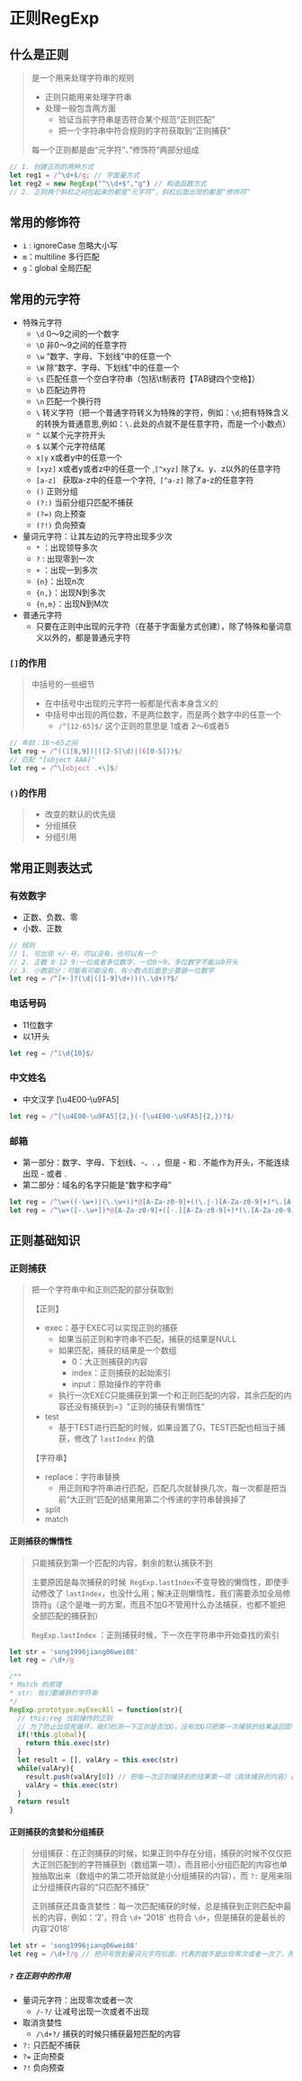 # 正则RegExp

## 什么是正则

> 是一个用来处理字符串的规则
>
> - 正则只能用来处理字符串
> - 处理一般包含两方面
>   - 验证当前字符串是否符合某个规范“正则匹配”
>   - 把一个字符串中符合规则的字符获取到“正则捕获”
>
> 每一个正则都是由“元字符”、”修饰符“两部分组成

```js
// 1. 创建正则的两种方式
let reg1 = /^\d+$/g; // 字面量方式
let reg2 = new RegExp("^\\d+$","g") // 构造函数方式
// 2. 正则两个斜杠之间包起来的都是“元字符”，斜杠后面出现的都是“修饰符”
```

## 常用的修饰符

- `i` : ignoreCase 忽略大小写
- `m`：multiline 多行匹配
- `g`：global 全局匹配

## 常用的元字符

- 特殊元字符
  - `\d`  0～9之间的一个数字 
  - `\D` 非0～9之间的任意字符
  - `\w` “数字、字母、下划线”中的任意一个
  - `\W` 除“数字、字母、下划线”中的任意一个
  - `\s` 匹配任意一个空白字符串（包括\t制表符【TAB键四个空格】）
  - `\b` 匹配边界符
  - `\n` 匹配一个换行符
  - `\` 转义字符（把一个普通字符转义为特殊的字符，例如：`\d`;把有特殊含义的转换为普通意思,例如：`\.`此处的点就不是任意字符，而是一个小数点）
  - `^` 以某个元字符开头
  - `$` 以某个元字符结尾
  - `x|y` x或者y中的任意一个
  - `[xyz]` x或者y或者z中的任意一个 ,`[^xyz]` 除了x、y、z以外的任意字符
  - `[a-z] ` 获取a-z中的任意一个字符,` [^a-z]` 除了a-z的任意字符
  - `()` 正则分组
  - `(?:)` 当前分组只匹配不捕获
  - `(?=)` 向上预查
  - `(?!)` 负向预查
- 量词元字符：让其左边的元字符出现多少次
  - `*` ：出现领导多次
  - `?` : 出现零到一次
  - `+` ：出现一到多次
  - `{n}`：出现n次
  - `{n,}`：出现N到多次
  - `{n,m}`：出现N到M次
- 普通元字符
  - 只要在正则中出现的元字符（在基于字面量方式创建），除了特殊和量词意义以外的，都是普通元字符

### `[]`的作用

> 中括号的一些细节
>
> - 在中括号中出现的元字符一般都是代表本身含义的
> - 中括号中出现的两位数，不是两位数字，而是两个数字中的任意一个
>   - `/^[12-65]$/` 这个正则的意思是 1或者 2～6或者5

```js
// 年龄：18～65之间
let reg = /^((1[8,9])|([2-5]\d)|(6[0-5]))$/
// 匹配 "[object AAA]"
let reg = /^\[object .+\]$/
```

### `()`的作用

> - 改变的默认的优先级
> - 分组捕获
> - 分组引用

## 常用正则表达式

### 有效数字

- 正数、负数、零
- 小数、正数

```js
// 规则
// 1. 可出现 +/-号，可以没有，也可以有一个
// 2. 正数 0 12 9:一位或者多位数字，一位0～9，多位数字不能以0开头
// 3. 小数部分：可能有可能没有，有小数点后面至少要跟一位数字
let reg = /^[+-]?(\d|([1-9]\d+))(\.\d+)?$/
```

### 电话号码

- 11位数字
- 以1开头

```js
let reg = /^1\d{10}$/
```

### 中文姓名

- 中文汉字  [\u4E00-\u9FA5]

```js
let reg = /^[\u4E00-\u9FA5]{2,}(·[\u4E00-\u9FA5]{2,})?$/
```

### 邮箱

- 第一部分：数字、字母、下划线、-、. ，但是 - 和 . 不能作为开头，不能连续出现 - 或者 .
- 第二部分：域名的名字只能是“数字和字母”

```js
let reg = /^\w+((-\w+)|(\.\w+))*@[A-Za-z0-9]+((\.|-)[A-Za-z0-9]+)*\.[A-Za-z0-9]+$/
let reg = /^\w+([-.\w+])*@[A-Za-z0-9]+([-.][A-Za-z0-9]+)*(\.[A-Za-z0-9])+$/
```

## 正则基础知识

### 正则捕获

> 把一个字符串中和正则匹配的部分获取到
>
> 【正则】
>
> - exec：基于EXEC可以实现正则的捕获
>   - 如果当前正则和字符串不匹配，捕获的结果是NULL
>   - 如果匹配，捕获的结果是一个数组
>     - 0：大正则捕获的内容
>     - index：正则捕获的起始索引
>     - input：原始操作的字符串
>   - 执行一次EXEC只能捕获到第一个和正则匹配的内容，其余匹配的内容还没有捕获到=》"正则的捕获有懒惰性"
> - test
>   - 基于TEST进行匹配的时候，如果设置了G，TEST匹配也相当于捕获，修改了 `lastIndex` 的值
>
> 【字符串】
>
> - replace：字符串替换
>   - 用正则和字符串进行匹配，匹配几次就替换几次，每一次都是把当前“大正则”匹配的结果用第二个传递的字符串替换掉了
> - split
> - match

#### 正则捕获的懒惰性

> 只能捕获到第一个匹配的内容，剩余的默认捕获不到
>
> 主要原因是每次捕获的时候` RegExp.lastIndex`不变导致的懒惰性，即使手动修改了 `lastIndex`，也没什么用；解决正则懒惰性，我们需要添加全局修饰符`g`（这个是唯一的方案，而且不加G不管用什么办法捕获，也都不能把全部匹配的捕获到）
>
> `RegExp.lastIndex` ：正则捕获时候，下一次在字符串中开始查找的索引

```js
let str = 'song1996jiang06wei08'
let reg = /\d+/g 

/**
* Match 的原理
* str: 我们要捕获的字符串
*/
RegExp.prototype.myExecAll = function(str){
  // this:reg 当前操作的正则
  // 为了防止出现死循环，我们检测一下正则是否加G，没有加G只把第一次捕获的结果返回即可
  if(!this.global){
    return this.exec(str)
  }
  let result = [], valAry = this.exec(str)
  while(valAry){
    result.push(valAry[0]) // 把每一次正则捕获到的结果第一项（具体捕获的内容）存粗到容器中
    valAry = this.exec(str)
  }
  return result
}
```

#### 正则捕获的贪婪和分组捕获

> 分组捕获：在正则捕获的时候，如果正则中存在分组，捕获的时候不仅仅把大正则匹配到的字符捕获到（数组第一项），而且把小分组匹配的内容也单独抽取出来（数组中的第二项开始就是小分组捕获的内容），而 `?:` 是用来阻止分组捕获内容的“只匹配不捕获”
>
> 正则捕获还具备贪婪性：每一次匹配捕获的时候，总是捕获到正则匹配中最长的内容，例如：‘2’，符合 `\d+` '2018' 也符合 `\d+`，但是捕获的是最长的内容‘2018’

```js
let str = 'song1996jiang06wei08'
let reg = /\d+?/g // 把问号放到量词元字符后面，代表的就不是出现零次或者一次了，而且取消捕获的贪婪性
```

##### `?` 在正则中的作用

- 量词元字符：出现零次或者一次
  - `/-?/` 让减号出现一次或者不出现
- 取消贪婪性
  - `/\d+?/` 捕获的时候只捕获最短匹配的内容
- `?:` 只匹配不捕获
- `?=` 正向预查
- `?!` 负向预查

